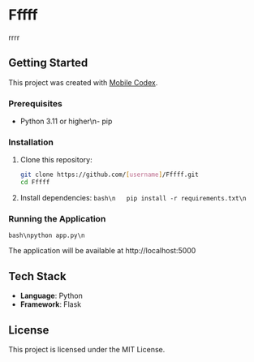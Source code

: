 # Fffff

rrrr

## Getting Started

This project was created with [Mobile Codex](https://mobilecodex.com).

### Prerequisites

- Python 3.11 or higher\n- pip


### Installation

1. Clone this repository:
   ```bash
   git clone https://github.com/[username]/Fffff.git
   cd Fffff
   ```

2. Install dependencies:
   ```bash\n   pip install -r requirements.txt\n   ```

### Running the Application


```bash\npython app.py\n```

The application will be available at http://localhost:5000

## Tech Stack

- **Language**: Python
- **Framework**: Flask



## License

This project is licensed under the MIT License.
